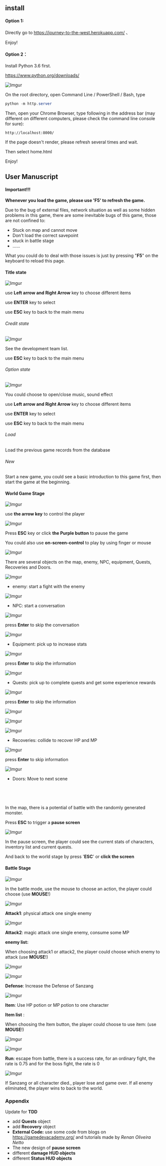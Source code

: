 ## install

#### Option 1:

Directly go to https://journey-to-the-west.herokuapp.com/ 、

Enjoy!



#### Option 2：

Install Python 3.6 first.

https://www.python.org/downloads/



![Imgur](https://i.imgur.com/HWWEN7U.png)

On the root directory, open Command Line /  PowerShell / Bash, type

```powershell
python -m http.server
```

Then,  open your Chrome Browser, type following in the address bar (may different on different computers, please check the command line console for sure):

```
http://localhost:8000/
```

If the page doesn't render, please refresh several times and wait.

Then select home.html 

Enjoy!



## User Manuscript

#### **Important!!!**

**Whenever you load the game, please use 'F5' to refresh the game.**



Due to the bug of external files, network situation as well as some hidden problems in this game, there are some inevitable bugs of this game, those are not confined to:

+ Stuck on map and cannot move
+ Don't load the correct savepoint
+ stuck in battle stage
+ ......

What you could do to deal with those issues is just by pressing "**F5**" on the keyboard to reload this page.



#### Title state

![Imgur](https://i.imgur.com/6PnFcqL.jpg)

use  **Left arrow and Right Arrow** key  to choose different items

use **ENTER** key to select 

use **ESC** key to back to the main menu



###### Credit state

![Imgur](https://i.imgur.com/Fbxrdpz.jpg)

See the development team list.

use **ESC** key to back to the main menu



###### Option state

![Imgur](https://i.imgur.com/O50yfng.jpg)

You could choose to open/close music, sound effect

use  **Left arrow and Right Arrow** key to choose different items

use **ENTER** key to select 

use **ESC** key to back to the main menu





###### Load

Load the previous game records from the database

###### New

Start a new game, you could see a basic introduction to this game first, then start the game at the beginning.



#### World Game Stage

![Imgur](https://i.imgur.com/6geaZ9h.png)

use **the arrow key** to control the player

![Imgur](https://i.imgur.com/UOqsBia.png)

Press **ESC** key or click **the Purple button** to pause the game



You could also use **on-screen-control** to play by using finger or mouse

![Imgur](https://i.imgur.com/Xg9jsB5.png)



There are several objects on the map, enemy, NPC, equipment, Quests, Recoveries and Doors.



![Imgur](https://i.imgur.com/IhEyimq.png)

+ enemy: start a fight with the enemy




![Imgur](https://i.imgur.com/TLYrJEo.png)

+ NPC: start a conversation 


![Imgur](https://i.imgur.com/IhHpctf.png)

press **Enter** to skip the conversation





![Imgur](https://i.imgur.com/RbQsyDf.png)

+ Equipment: pick up to increase stats


![Imgur](https://i.imgur.com/u43SCWb.png)

press **Enter** to skip the information



![Imgur](https://i.imgur.com/XsBmtDg.png)

+ Quests: pick up to complete quests and get some experience rewards


![Imgur](https://i.imgur.com/qke9ooo.png)

press **Enter** to skip the information



![Imgur](https://i.imgur.com/651hCKL.png)

![Imgur](https://i.imgur.com/FECgmIE.png)

![Imgur](https://i.imgur.com/SAwVOMk.png)

+ Recoveries: collide to recover HP and MP


![Imgur](https://i.imgur.com/yRBwcRO.png)

press **Enter** to skip information





![Imgur](https://i.imgur.com/OhXUmjw.png)

+ Doors: Move to next scene

  ​

  ​


In the map, there is a potential of battle with the randomly generated monster. 



Press **ESC** to trigger a **pause screen**

![Imgur](https://i.imgur.com/sKGDprq.png)

In the pause screen, the player could see the current stats of characters, inventory list and current quests.



And back to the world stage by press '**ESC**' or **click the screen**



#### Battle Stage

![Imgur](https://i.imgur.com/et8qyrd.jpg)

In the battle mode, use the mouse to choose an action, the player could choose  (use **MOUSE**!)



![Imgur](https://i.imgur.com/TvQUHIl.png)

**Attack1**: physical attack one single enemy



![Imgur](https://i.imgur.com/KqoQnYg.png)

**Attack2**: magic attack one single enemy, consume some MP

**enemy list:**

When choosing attack1 or attack2, the player could choose which enemy to attack (use **MOUSE**!)

![Imgur](https://i.imgur.com/kNp8Pij.png)





![Imgur](https://i.imgur.com/j7RQfyS.png)

**Defense**: Increase the Defense of Sanzang





![Imgur](https://i.imgur.com/ncz8uok.png)

**Item**: Use HP potion or MP potion to one character

**Item list** :

When choosing the Item button, the player could choose to use item: (use **MOUSE**!)

![Imgur](https://i.imgur.com/kOcmsnX.png)





![Imgur](https://i.imgur.com/58jpwNZ.png)

**Run**: escape from battle, there is a success rate, for an ordinary fight, the rate is 0.75 and for the boss fight, the rate is 0



![Imgur](https://i.imgur.com/emxU2yM.png)

If Sanzang or all character died., player lose and game over. If all enemy eliminated, the player wins to back to the world.





### Appendix



Update for **TDD**

+ add **Quests** object
+ add **Recovery** object
+ **External Code:** use some code from blogs on https://gamedevacademy.org/  and tutorials made by *Renan Oliveira Netto*
+ The new design of **pause screen**
+ different **damage HUD objects** 
+ different **Status HUD objects**

